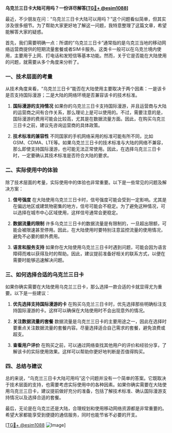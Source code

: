 **乌克兰三日卡大陆可用吗？一份详尽解答[[TG💪+ @esim1088](https://t.me/s/esim1088)]**

最近，不少朋友在问：“乌克兰三日卡大陆可以用吗？”这个问题看似简单，但其实涉及很多细节。为了帮助大家更好地了解这一问题，我特意整理了这篇文章，希望能解答大家的疑惑。

首先，我们需要明确一点：所谓的“乌克兰三日卡”通常指的是乌克兰当地的移动网络运营商提供的短期流量套餐或者SIM卡服务。这类卡一般可以在乌克兰境内使用，主要用于上网、打电话和发短信等基本功能。然而，关于它是否能在大陆使用的问题，就需要从多个角度来分析了。

### **一、技术层面的考量**

从技术角度来看，“乌克兰三日卡”能否在大陆使用主要取决于两个因素：一是该卡是否支持国际漫游；二是大陆的网络环境是否兼容该卡的技术标准。

1. **国际漫游的支持情况**
   如果你的乌克兰三日卡支持国际漫游，并且运营商与大陆的运营商之间有合作关系，那么理论上是可以使用的。不过，需要注意的是，国际漫游的费用可能会比较高，尤其是在数据流量方面。因此，在购买乌克兰三日卡之前，建议先咨询运营商的具体政策。

2. **技术标准的兼容性**
   不同国家的手机网络采用的标准可能有所不同，比如GSM、CDMA、LTE等。如果乌克兰三日卡的技术标准与大陆的网络不兼容，那么即使支持国际漫游，也可能无法正常使用。因此，在选择乌克兰三日卡时，一定要确认其技术标准是否符合大陆的要求。

### **二、实际使用中的体验**

除了技术层面的考量，实际使用中的体验也非常重要。以下是一些常见的问题及解决方案：

1. **信号强度**
   在大陆使用乌克兰三日卡时，信号强度可能会受到一定影响。尤其是在偏远地区或建筑物密集的地方，信号可能会不稳定。为了避免这种情况，可以选择在城市中心区域使用，这样信号通常会更稳定。

2. **数据流量的限制**
   许多乌克兰三日卡的数据流量是有限制的，一旦超出限额，可能会被限速甚至停用。因此，在大陆使用时要特别注意监控流量的使用情况，避免不必要的额外费用。

3. **语言和服务支持**
   如果你在大陆使用乌克兰三日卡时遇到问题，可能会因为语言障碍而难以获得及时的帮助。因此，建议提前准备好相关的联系方式，以便在需要时能够迅速解决问题。

### **三、如何选择合适的乌克兰三日卡**

如果你确实需要在大陆使用乌克兰三日卡，那么选择一款合适的卡就显得尤为重要。以下是一些建议：

1. **优先选择支持国际漫游的卡**
   在购买乌克兰三日卡时，优先选择那些明确标注支持国际漫游的卡。这样可以确保在大陆使用时不会出现意外的情况。

2. **关注数据流量的套餐**
   数据流量是乌克兰三日卡的主要用途之一，因此在选择时要重点关注数据流量的套餐内容。尽量选择适合自己需求的套餐，避免浪费或超支。

3. **查看用户评价**
   在购买之前，可以通过网络查找其他用户的评价和经验分享，了解该卡的实际使用效果。这样可以帮助你更好地判断是否值得购买。

### **四、总结与建议**

总的来说，“乌克兰三日卡大陆可用吗”这个问题并没有一个简单的答案。它既取决于技术层面的支持，也需要考虑实际使用中的各种因素。如果你确实需要在大陆使用乌克兰三日卡，建议提前做好充分的准备，包括了解技术标准、确认国际漫游支持情况以及选择合适的套餐。

最后，无论是在乌克兰还是大陆，合理规划和使用移动网络资源都是非常重要的。希望大家都能享受到便捷的通信服务，同时也能节省不必要的开支。

[[TG💪+ @esim1088](https://t.me/s/esim1088) ![Image](https://i.postimg.cc/4NQfJmqS/Snipaste-2025-05-13-00-14-12.png)]